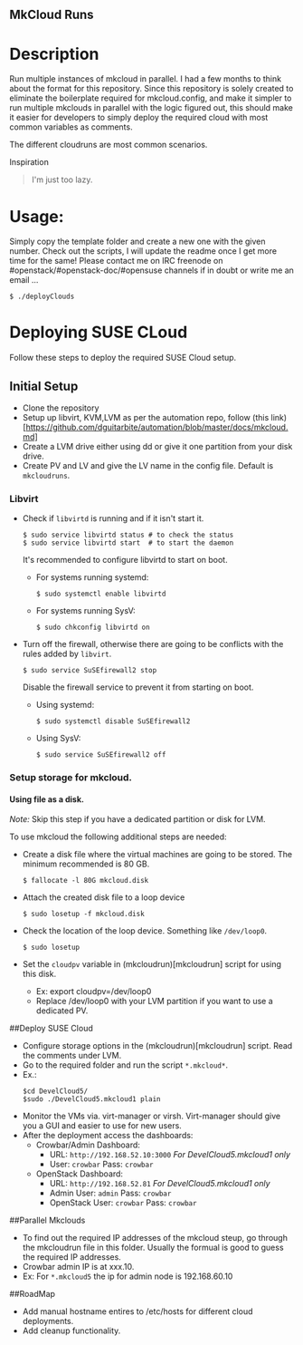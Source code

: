 MkCloud Runs
------

# Description

Run multiple instances of mkcloud in parallel. I had a few months to
think about the format for this repository. Since this repository is
solely created to eliminate the boilerplate required for mkcloud.config,
and make it simpler to run multiple mkclouds in parallel with the logic
figured out, this should make it easier for developers to simply deploy
the required cloud with most common variables as comments.

The different cloudruns are most common scenarios.

Inspiration
> I'm just too lazy.

# Usage:

Simply copy the template folder and create a new one with the given number.
Check out the scripts, I will update the readme once I get more time for the same!
Please contact me on IRC freenode on #openstack/#openstack-doc/#opensuse channels if in doubt
or write me an email ...

``$ ./deployClouds``


# Deploying SUSE CLoud

Follow these steps to deploy the required SUSE Cloud setup.

## Initial Setup

* Clone the repository
* Setup up libvirt, KVM,LVM as per the automation repo, follow (this link)[https://github.com/dguitarbite/automation/blob/master/docs/mkcloud.md]
* Create a LVM drive either using dd or give it one partition from your disk
drive.
* Create PV and LV and give the LV name in the config file. Default is `mkcloudruns`.

### Libvirt

* Check if `libvirtd` is running and if it isn't start it.

  ```
  $ sudo service libvirtd status # to check the status
  $ sudo service libvirtd start  # to start the daemon
  ```

  It's recommended to configure libvirtd to start on boot.

  * For systems running systemd:
    ```
    $ sudo systemctl enable libvirtd
    ```

  * For systems running SysV:
    ```
    $ sudo chkconfig libvirtd on
    ```

* Turn off the firewall, otherwise there are going to be conflicts with the
  rules added by `libvirt`.

  ```
  $ sudo service SuSEfirewall2 stop
  ```

  Disable the firewall service to prevent it from starting on boot.

  * Using systemd:
    ```
    $ sudo systemctl disable SuSEfirewall2
    ```
  * Using SysV:
    ```
    $ sudo service SuSEfirewall2 off
    ```

### Setup storage for mkcloud.

#### Using file as a disk.

*Note:* Skip this step if you have a dedicated partition or disk for LVM.

To use mkcloud the following additional steps are needed:

* Create a disk file where the virtual machines are going to be stored. The
  minimum recommended is 80 GB.

  ```
  $ fallocate -l 80G mkcloud.disk
  ```

* Attach the created disk file to a loop device

  ```
  $ sudo losetup -f mkcloud.disk
  ```

* Check the location of the loop device. Something like `/dev/loop0`.
  ```
  $ sudo losetup
  ```

* Set the `cloudpv` variable in (mkcloudrun)[mkcloudrun] script for using this disk.
  - Ex: export cloudpv=/dev/loop0
  - Replace /dev/loop0 with your LVM partition if you want to use a dedicated PV.


##Deploy SUSE Cloud

* Configure storage options in the (mkcloudrun)[mkcloudrun] script. Read the comments under LVM.
* Go to the required folder and run the script `*.mkcloud*`.
* Ex.:
    ```
    $cd DevelCloud5/
    $sudo ./DevelCloud5.mkcloud1 plain
    ```
* Monitor the VMs via. virt-manager or virsh. Virt-manager should give you a GUI and easier to use for new users.
* After the deployment access the dashboards:
  - Crowbar/Admin Dashboard:
    + URL: `http://192.168.52.10:3000` *For DevelCloud5.mkcloud1 only*
    + User: `crowbar` Pass: `crowbar`
  - OpenStack Dashboard:
    + URL: `http://192.168.52.81` *For DevelCloud5.mkcloud1 only*
    + Admin User: `admin` Pass: `crowbar`
    + OpenStack User: `crowbar` Pass: `crowbar`

##Parallel Mkclouds

* To find out the required IP addresses of the mkcloud steup, go through the
  mkcloudrun file in this folder. Usually the formual is good to guess the
required IP addresses.
* Crowbar admin IP is at xxx.10.
* Ex: For `*.mkcloud5` the ip for admin node is 192.168.60.10

##RoadMap

* Add manual hostname entires to /etc/hosts for different cloud deployments.
* Add cleanup functionality.

